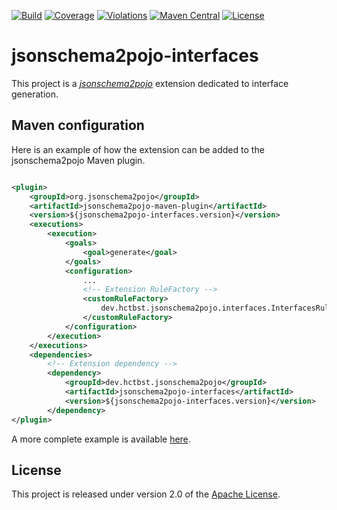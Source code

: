 [![Build](https://img.shields.io/github/workflow/status/hectorbst/jsonschema2pojo-interfaces/Build?label=Build)](https://github.com/HectorBst/jsonschema2pojo-interfaces/actions?query=workflow%3ABuild)
[![Coverage](https://img.shields.io/sonar/coverage/HectorBst_jsonschema2pojo-interfaces?server=https%3A%2F%2Fsonarcloud.io&label=Coverage)](https://sonarcloud.io/dashboard?id=HectorBst_jsonschema2pojo-interfaces)
[![Violations](https://img.shields.io/sonar/violations/HectorBst_jsonschema2pojo-interfaces?server=https%3A%2F%2Fsonarcloud.io&label=Violations)](https://sonarcloud.io/dashboard?id=HectorBst_jsonschema2pojo-interfaces)
[![Maven Central](https://img.shields.io/maven-central/v/dev.hctbst/jsonschema2pojo-interfaces?label=Maven%20Central)](https://search.maven.org/artifact/dev.hctbst/jsonschema2pojo-interfaces)
[![License](https://img.shields.io/github/license/hectorbst/jsonschema2pojo-interfaces?label=License)](LICENSE)

# jsonschema2pojo-interfaces

This project is a [*jsonschema2pojo*](https://github.com/joelittlejohn/jsonschema2pojo) extension dedicated to
interface generation.

## Maven configuration

Here is an example of how the extension can be added to the jsonschema2pojo Maven plugin.

```xml

<plugin>
	<groupId>org.jsonschema2pojo</groupId>
	<artifactId>jsonschema2pojo-maven-plugin</artifactId>
	<version>${jsonschema2pojo-interfaces.version}</version>
	<executions>
		<execution>
			<goals>
				<goal>generate</goal>
			</goals>
			<configuration>
				...
				<!-- Extension RuleFactory -->
				<customRuleFactory>
					dev.hctbst.jsonschema2pojo.interfaces.InterfacesRuleFactory
				</customRuleFactory>
			</configuration>
		</execution>
	</executions>
	<dependencies>
		<!-- Extension dependency -->
		<dependency>
			<groupId>dev.hctbst.jsonschema2pojo</groupId>
			<artifactId>jsonschema2pojo-interfaces</artifactId>
			<version>${jsonschema2pojo-interfaces.version}</version>
		</dependency>
</plugin>
```

A more complete example is available [here](example).

## License

This project is released under version 2.0 of the [Apache License](https://www.apache.org/licenses/LICENSE-2.0).
